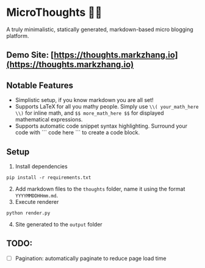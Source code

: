 # MicroThoughts 🔬📝

A truly minimalistic, statically generated, markdown-based micro blogging platform.

## Demo Site: [https://thoughts.markzhang.io](https://thoughts.markzhang.io)

## Notable Features
* Simplistic setup, if you know markdown you are all set!
* Supports LaTeX for all you mathy people. Simply use `\\( your_math_here \\)` for inline math, and `$$ more_math_here $$` for displayed mathematical expressions.
* Supports automatic code snippet syntax highlighting. Surround your code with \`\`\` code here \`\`\` to create a code block. 

## Setup
1. Install dependencies
```
pip install -r requirements.txt
```
2. Add markdown files to the `thoughts` folder, name it using the format `YYYYMMDDHHmm.md`.
3. Execute renderer
```
python render.py
```
4. Site generated to the `output` folder

## TODO:
- [ ] Pagination: automatically paginate to reduce page load time